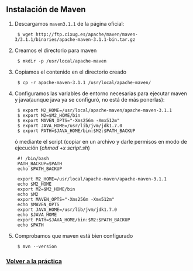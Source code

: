## Instalación de Maven

1. Descargamos `maven3.1.1` de la página oficial:

		$ wget http://ftp.cixug.es/apache/maven/maven-3/3.1.1/binaries/apache-maven-3.1.1-bin.tar.gz

2. Creamos el directorio para maven
	
		$ mkdir -p /usr/local/apache-maven

3. Copiamos el contenido en el directorio creado
	
		$ cp -r apache-maven-3.1.1 /usr/local/apache-maven/

4. Configuramos las variables de entorno necesarias para ejecutar maven y java(aunque java ya se configuró, no está de más ponerlas):
	
		$ export M2_HOME=/usr/local/apache-maven/apache-maven-3.1.1 
		$ export M2=$M2_HOME/bin
		$ export MAVEN_OPTS="-Xms256m -Xmx512m"
		$ export JAVA_HOME=/usr/lib/jvm/jdk1.7.0
		$ export PATH=$JAVA_HOME/bin:$M2:$PATH_BACKUP

	ó mediante el script (copiar en un archivo y darle permisos en modo de ejecución (*chmod +x script.sh*)

		#! /bin/bash
		PATH_BACKUP=$PATH
		echo $PATH_BACKUP
	
		export M2_HOME=/usr/local/apache-maven/apache-maven-3.1.1 
		echo $M2_HOME
		export M2=$M2_HOME/bin
		echo $M2
		export MAVEN_OPTS="-Xms256m -Xmx512m"
		echo $MAVEN_OPTS
		export JAVA_HOME=/usr/lib/jvm/jdk1.7.0
		echo $JAVA_HOME
		export PATH=$JAVA_HOME/bin:$M2:$PATH_BACKUP
		echo $PATH

5. Comprobamos que maven está bien configurado

		$ mvn --version


### [Volver a la práctica](https://github.com/oskyar/Practica2-Jaula-CHROOT/blob/master/documentacion/documentacion.md)
